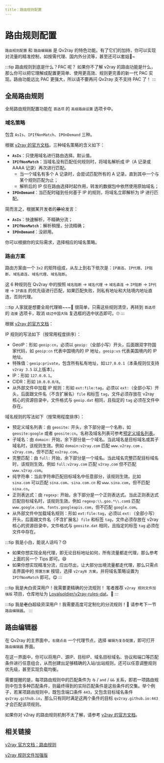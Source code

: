 ```yaml
---
title：路由规则配置
---
```


# 路由规则配置

`路由规则配置` 和 `路由编辑器` 是 Qv2ray 的特色功能。有了它们的加持，你可以实现对流量的精准控制，如按需代理、国内外分流等，甚至还可以套娃🤣~

:::tip 路由规则到底是什么？PAC 呢？
如果你不了解 v2ray 的路由功能是什么，那么你可以把它理解成配置更简单、使用更高效、规则更完善的新一代 PAC 实现。路由功能远比 PAC 更强大，所以请不要再问 Qv2ray 支不支持 PAC 了！
:::

## 全局路由规则

全局路由规则配置功能在 `首选项` 的 `高级路由设置` 选项卡中。

### 域名策略

包含 `AsIs`、`IPIfNonMatch`、`IPOnDemand` 三种。

根据 [v2ray 的官方文档](https://v2ray.com/chapter_02/03_routing.html#routingobject)，三种域名策略的含义如下：

- **`AsIs`**：只使用域名进行路由选择。默认值。
- **`IPIfNonMatch`**：当域名没有匹配任何规则时，将域名解析成 IP（A 记录或 AAAA 记录）再次进行匹配。
  - 当一个域名有多个 A 记录时，会尝试匹配所有的 A 记录，直到其中一个与某个规则匹配为止；
  - 解析后的 IP 仅在路由选择时起作用，转发的数据包中依然使用原始域名；
- **`IPOnDemand`**：当匹配时碰到任何基于 IP 的规则，将域名立即解析为 IP 进行匹配。

简而言之，根据某开发者的~~暴论~~发言：
- **`AsIs`**：快速解析，不精确分流；
- **`IPIfNonMatch`**：解析稍慢，分流精确；
- **`IPOnDemand`**：没卵用。

你可以根据你的实际需求，选择相应的域名策略。

### 路由方案

路由方案由一个 `3x2` 的矩阵组成，从左上到右下依次是：`IP直连`、`IP代理`、`IP阻断`、`域名直连`、`域名代理`、`域名阻断`。

这 6 种规则在 Qv2ray 中的按照 `域名阻断` -> `域名代理` -> `域名直连` -> `IP阻断` -> `IP代理` -> `IP直连` 的优先级进行匹配，如果匹配失败，则私有地址和大陆境内地址直连，否则代理。

:::tip 人家就是想要全局代理嘛~~~🤗 
很简单，只需这些规则清空，再转到 `首选项` 的 `连接` 选项卡，取消 `绕过中国大陆` 复选框的选中状态即可。🙄
:::

根据 [v2ray 的官方文档](https://v2ray.com/chapter_02/03_routing.html#ruleobject)：

IP 规则的写法如下（按常用程度排序）：
- GeoIP：形如 `geoip:cn`，必须以 `geoip:`（全部小写）开头，后面跟双字符国家代码，如 `geoip:cn` 代表中国境内的 IP 地址，`geoip:us` 代表美国境内的 IP 地址。
- 特殊值：`geoip:private`，包含所有私有地址，如`127.0.0.1`（本条规则仅支持 `v2ray 3.5` 以上版本）。
- IP：形如 `127.0.0.1`。
- CIDR：形如 `10.0.0.0/8`。
- 从外部文件中加载 IP 规则：形如 `ext:file:tag`，必须以 `ext:`（全部小写）开头，后面跟文件名（不含扩展名）`file` 和标签 `tag`，文件必须存放在 v2ray 核心的资源目录中，文件格式与 `geoip.dat` 相同，且指定的 `tag` 必须在文件中存在。

域名规则的写法如下（按常用程度排序）：
- 预定义域名列表：由 `geosite:` 开头，余下部分是一个名称，如 `geosite:google` 或者 `geosite:cn`。名称及域名列表可参考[预定义域名列表](https://v2ray.com/chapter_02/03_routing.html#dlc)。
- 子域名：由 `domain:` 开始，余下部分是一个域名。当此域名是目标域名或其子域名时，该规则生效。例如 `domain:v2ray.com` 匹配 `www.v2ray.com` 、`v2ray.com`，但不匹配 `xv2ray.com`。
- 完整匹配：由 `full:` 开始，余下部分是一个域名。当此域名完整匹配目标域名时，该规则生效。例如 `full:v2ray.com` 匹配 `v2ray.com` 但不匹配 `www.v2ray.com`。
- 纯字符串：当此字符串匹配目标域名中任意部分，该规则生效。比如 `sina.com` 可以匹配 `sina.com`、`sina.com.cn` 和 `www.sina.com`，但不匹配 `sina.cn`。
- 正则表达式：由 `regexp:` 开始，余下部分是一个正则表达式。当此正则表达式匹配目标域名时，该规则生效。例如 `regexp:\\.goo.*\\.com$` 匹配 `www.google.com`、`fonts.googleapis.com`，但不匹配 `google.com`。
- 从外部文件中加载域名规则：形如 `ext:file:tag`，必须以 `ext:`（全部小写）开头，后面跟文件名（不含扩展名）`file` 和标签 `tag`，文件必须存放在 v2ray 核心的资源目录中，文件格式与 `geosite.dat` 相同，且指定的标签 `tag` 必须在文件中存在。

:::tip 我是小白，能说人话吗？😓 
- 如果你想实现全局代理，即无论目标地址如何，所有流量都走代理，那么参考上面的另一个 Tips 即可。😄<br/>
- 如果你想实现精准分流，应出尽出，让大部分出境流量都走代理，那么只需点击界面中的 `预置方案` 按钮，选择 `v2rayN 方案`，并将域名策略设置为 `IPIfNonMatch` 即可。😋
:::

:::tip 我是~~大白~~资深用户！我需要更精确的分流规则！ 
笔者推荐 `v2ray 规则文件加强版` 项目，仓库地址为 [Loyalsoldier/v2ray-rules-dat](https://github.com/Loyalsoldier/v2ray-rules-dat)。🤗
:::

:::tip 我是~~老白~~超级资深用户！我需要高度可定制化的分流规则！🤔 
请参考下一节 `路由编辑器`。
:::

## 路由编辑器

在 Qv2ray 的主界面中，`右键点击`  一个代理节点，选择 `编辑为复杂配置`，即可打开 `路由编辑器` 界面。

在这一界面中，你可以将用户、源IP、目标IP、域名目标域名、协议和端口等匹配条件进行任意组合，从而创建出足够精确的入站/出站规则，还可以任意调整规则优先级，甚至实现负载均衡。

需要提醒的是，每项路由规则中的匹配条件为 `与` / `and` / `&&` 关系，即若一项路由规则中包含多种匹配条件，则最终得到的实际匹配条件是这些条件的交集。举个例子，若某项路由规则中，既包含端口条件 `443`，又包含目标域名条件 `qv2ray.github.io`，那么只有同时满足这两个条件的目标 `qv2ray.github.io:443` 才会匹配该项规则。

如果你对 v2ray 的路由规则机制不太了解，请参考 [v2ray 的官方文档](https://v2ray.com/chapter_02/03_routing.html)。

## 相关链接

[v2ray 官方文档：路由规则](https://v2ray.com/chapter_02/03_routing.html)

[v2ray 规则文件加强版](https://github.com/Loyalsoldier/v2ray-rules-dat)

